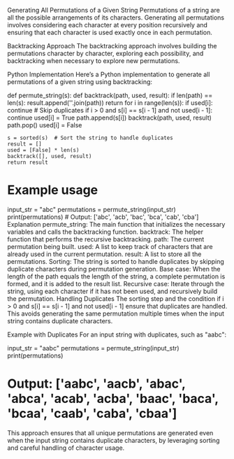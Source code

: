 Generating All Permutations of a Given String
Permutations of a string are all the possible arrangements of its characters. Generating all permutations involves considering each character at every position recursively and ensuring that each character is used exactly once in each permutation.

Backtracking Approach
The backtracking approach involves building the permutations character by character, exploring each possibility, and backtracking when necessary to explore new permutations.

Python Implementation
Here’s a Python implementation to generate all permutations of a given string using backtracking:

def permute_string(s):
    def backtrack(path, used, result):
        if len(path) == len(s):
            result.append(''.join(path))
            return
        for i in range(len(s)):
            if used[i]:
                continue
            # Skip duplicates
            if i > 0 and s[i] == s[i - 1] and not used[i - 1]:
                continue
            used[i] = True
            path.append(s[i])
            backtrack(path, used, result)
            path.pop()
            used[i] = False

    s = sorted(s)  # Sort the string to handle duplicates
    result = []
    used = [False] * len(s)
    backtrack([], used, result)
    return result

# Example usage
input_str = "abc"
permutations = permute_string(input_str)
print(permutations)  # Output: ['abc', 'acb', 'bac', 'bca', 'cab', 'cba']
Explanation
permute_string: The main function that initializes the necessary variables and calls the backtracking function.
backtrack: The helper function that performs the recursive backtracking.
path: The current permutation being built.
used: A list to keep track of characters that are already used in the current permutation.
result: A list to store all the permutations.
Sorting: The string is sorted to handle duplicates by skipping duplicate characters during permutation generation.
Base case: When the length of the path equals the length of the string, a complete permutation is formed, and it is added to the result list.
Recursive case: Iterate through the string, using each character if it has not been used, and recursively build the permutation.
Handling Duplicates
The sorting step and the condition if i > 0 and s[i] == s[i - 1] and not used[i - 1] ensure that duplicates are handled. This avoids generating the same permutation multiple times when the input string contains duplicate characters.

Example with Duplicates
For an input string with duplicates, such as "aabc":

input_str = "aabc"
permutations = permute_string(input_str)
print(permutations)
# Output: ['aabc', 'aacb', 'abac', 'abca', 'acab', 'acba', 'baac', 'baca', 'bcaa', 'caab', 'caba', 'cbaa']
This approach ensures that all unique permutations are generated even when the input string contains duplicate characters, by leveraging sorting and careful handling of character usage.








